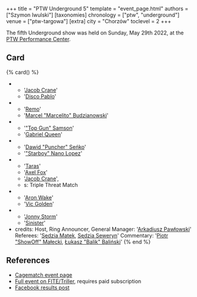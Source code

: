 +++
title = "PTW Underground 5"
template = "event_page.html"
authors = ["Szymon Iwulski"]
[taxonomies]
chronology = ["ptw", "underground"]
venue = ["ptw-targowa"]
[extra]
city = "Chorzów"
toclevel = 2
+++

The fifth Underground show was held on Sunday, May 29th 2022, at the [PTW Performance Center](@/v/ptw-targowa.md).

## Card

{% card() %}
- - '[Jacob Crane](@/w/jacob-crane.md)'
  - '[Disco Pablo](@/w/disco-pablo.md)'
- - '[Remo](@/w/remo.md)'
  - '[Marcel "Marcelito" Budzianowski](@/w/marcelito.md)'
- - '["Top Gun" Samson](@/w/samson.md)'
  - '[Gabriel Queen](@/w/gabriel-queen.md)'
- - '[Dawid "Puncher" Seńko](@/w/puncher.md)'
  - '["Starboy" Nano Lopez](@/w/nano-lopez.md)'
- - '[Taras](@/w/taras.md)'
  - '[Axel Fox](@/w/axel-fox.md)'
  - '[Jacob Crane](@/w/jacob-crane.md)',
  - s: Triple Threat Match
- - '[Aron Wake](@/w/aron-wake.md)'
  - '[Vic Golden](@/w/vic-golden.md)'
- - '[Jonny Storm](@/w/jonny-storm.md)'
  - '[Sinister](@/w/sinister.md)'
- credits:
    Host, Ring Announcer, General Manager: '[Arkadiusz Pawłowski](@/w/pan-pawlowski.md)'
    Referees: '[Sędzia Matek](@/w/sedzia-matek.md), [Sędzia Seweryn](@/w/sedzia-seweryn.md)'
    Commentary: '[Piotr "ShowOff" Małecki](@/w/piotr-malecki.md), [Łukasz "Balik" Baliński](@/w/lukasz-balinski.md)'
{% end %}

## References

* [Cagematch event page](https://www.cagematch.net/?id=1&nr=339570)
* [Full event on FITE/Triller](https://www.trillertv.com/watch/kinguin-ptw-underground-5-pl/2pbcq/), requires paid subscription
* [Facebook results post](https://www.facebook.com/PrimeTimeWrestlingPL/posts/pfbid02se5jtQZbrEPbqbKyMS1MYVpjMMfaBvBGZapxEywfiWLj3ACbNfCKCCA7v73MsdAyl)
